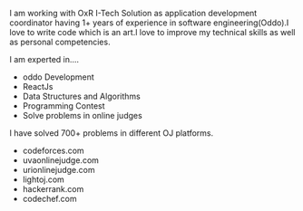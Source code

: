 I am working with OxR I-Tech Solution as application development coordinator having 1+ years of experience in software engineering(Oddo).I love to write code which  is an  art.l love to improve my technical skills as well as personal competencies. 

I am experted  in....

- oddo Development 
- ReactJs
- Data Structures and Algorithms
- Programming Contest 
- Solve problems in online judges 

I have solved 700+ problems in different
 OJ platforms.

- codeforces.com 
- uvaonlinejudge.com 
- urionlinejudge.com
- lightoj.com
- hackerrank.com
- codechef.com
